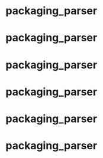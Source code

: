# packaging_parser
# packaging_parser
# packaging_parser
# packaging_parser
# packaging_parser
# packaging_parser
